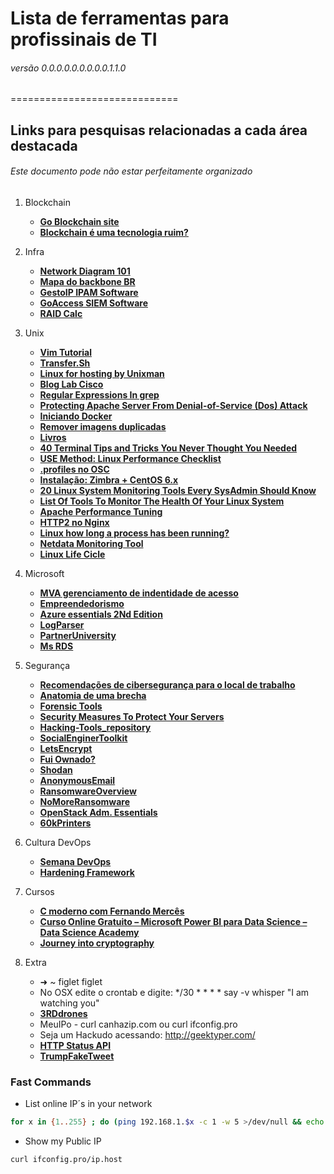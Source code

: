 # Lista de ferramentas para profissinais de TI  
###### versão 0.0.0.0.0.0.0.0.0.1.1.0 
=============================

## Links para pesquisas relacionadas a cada área destacada
###### Este documento pode não estar perfeitamente organizado
1.  Blockchain
    * [__Go Blockchain site__](http://goblockchain.io/)
    * [__Blockchain é uma tecnologia ruim?__](https://www.kaspersky.com.br/blog/good-good-blockchain/9830/?utm_source=newsletter&utm_medium=Email&utm_campaign=kd%20weekly%20digest)

2. Infra
    * [__Network Diagram 101__](http://networkdiagram101.com)
    * [__Mapa do backbone BR__](https://memoria.rnp.br/backbone/index.php)
    * [__GestoIP IPAM Software__](https://www.gestioip.net) 
    * [__GoAccess SIEM Software__](https://goaccess.io)
    * [__RAID Calc__](http://www.wolframalpha.com/input/?i=RAID+5+4+disks+a+600gb)

3. Unix
    * [__Vim Tutorial__](https://danielmiessler.com/study/vim/?twitterID=nixCraft)
    * [__Transfer.Sh__](http://transfer.sh/)
    * [__Linux for hosting by Unixman__](http://www.unixmen.com/best-linux-hosting/)
    * [__Blog Lab Cisco__](http://labcisco.blogspot.com.br)
    * [__Regular Expressions In grep__](http://www.cyberciti.biz/faq/grep-regular-expressions/)
    * [__Protecting Apache Server From Denial-of-Service (Dos) Attack__](http://www.unixmen.com/protecting-apache-server-denial-service-dos-attack/)
    * [__Iniciando Docker__](https://www.linux.com/news/getting-started-docker)
    * [__Remover imagens duplicadas__](https://www.linux.com/learn/how-sort-and-remove-duplicate-photos-linux)
    * [__Livros__](http://shop.oreilly.com/category/browse-subjects/system-administration/linux-unix.do)
    * [__40 Terminal Tips and Tricks You Never Thought You Needed__](http://computers.tutsplus.com/tutorials/40-terminal-tips-and-tricks-you-never-thought-you-needed--mac-51192)
    * [__USE Method: Linux Performance Checklist__](http://www.brendangregg.com/USEmethod/use-linux.html)
    * [__.profiles no OSC__](http://computers.tutsplus.com/tutorials/speed-up-your-terminal-workflow-with-command-aliases-and-profile--mac-30515)
    * [__Instalação: Zimbra + CentOS 6.x__](https://wiki.hackstore.com.br/Instalação:_Zimbra_%2B_CentOS_6.x)
    * [__20 Linux System Monitoring Tools Every SysAdmin Should Know__](http://www.cyberciti.biz/tips/top-linux-monitoring-tools.html)
    * [__List Of Tools To Monitor The Health Of Your Linux System__](http://www.unixmen.com/list-tools-monitor-health-linux-system/)
    * [__Apache Performance Tuning__](http://www.unixmen.com/apache-performance-tuning/)
    * [__HTTP2 no Nginx__](https://www.digitalocean.com/community/tutorials/how-to-set-up-nginx-with-http-2-support-on-ubuntu-16-04)
    * [__Linux how long a process has been running?__](http://www.cyberciti.biz/faq/how-to-check-how-long-a-process-has-been-running/)
    * [__Netdata Monitoring Tool__](http://my-netdata.io)
    * [__Linux Life Cicle__](https://linuxlifecycle.com)
4. Microsoft 
    * [__MVA gerenciamento de indentidade de acesso__](https://mva.microsoft.com/training-topics/gerenciamento-acesso-dentidade#!lang=1033)
    * [__Empreendedorismo__](https://technet.microsoft.com/pt-br/dn801072)
    * [__Azure essentials 2Nd Edition__](https://blogs.msdn.microsoft.com/microsoft_press/2016/09/01/free-ebook-microsoft-azure-essentials-fundamentals-of-azure-second-edition/)
    * [__LogParser__](https://www.microsoft.com/en-us/download/details.aspx?id=24659)
    * [__PartnerUniversity__](https://partneruniversity.microsoft.com)
    * [__Ms RDS__](http://www.wenzcursos.com.br/courses/take/remote-desktop-services-windows-server-2016/)

5. Segurança
    * [__Recomendações de cibersegurança para o local de trabalho__](http://www.securityhacker.org/blog/2016/02/07/recomendacoes-de-ciberseguranca-para-o-local-de-trabalho)
    * [__Anatomia de uma brecha__](https://blog.rackspace.com/pt/a-anatomia-de-uma-brecha-licoes-para-reforcar-a-seguranca-de-ti?cm_mmc=security-_-syndication-_-outbrain-_-latam2016)
    * [__Forensic Tools__](http://www.hackersonlineclub.com/forensic-tools/)
    * [__Security Measures To Protect Your Servers__](http://www.unixmen.com/security-measures-protect-servers/)
    * [__Hacking-Tools_repository__](http://gexos.github.io/Hacking-Tools-Repository/)
    * [__SocialEnginerToolkit__](https://www.trustedsec.com/social-engineer-toolkit/)
    * [__LetsEncrypt__](https://letsencrypt.org)
    * [__Fui Ownado?__](https://haveibeenpwned.com)
    * [__Shodan__](https://www.shodan.io)
    * [__AnonymousEmail__](https://anonymousemail.me/) 
    * [__RansomwareOverview__](https://docs.google.com/spreadsheets/d/1TWS238xacAto-fLKh1n5uTsdijWdCEsGIM0Y0Hvmc5g/pubhtml)
    * [__NoMoreRansomware__](https://www.nomoreransom.org/decryption-tools.html)
    * [__OpenStack Adm. Essentials__](https://www.linux.com/blog/learn/chapter/OpenStack/essentials-openstack-administration-part-6-installing-devstack-lab)
    * [__60kPrinters__](https://kur0sec.org/print)

6. Cultura DevOps
    * [__Semana DevOps__](http://www.semanadevops.com.br)
    * [__Hardening Framework__](http://dev-sec.io/)

7. Cursos 
    * [__C moderno com Fernando Mercês__](https://www.youtube.com/playlist?list=PLIfZMtpPYFP5qaS2RFQxcNVkmJLGQwyKE)
    * [__Curso Online Gratuito – Microsoft Power BI para Data Science – Data Science Academy__](http://datascienceacademy.com.br/blog/curso-online-gratuito-microsoft-power-bi-para-data-science/)
    * [__Journey into cryptography__](https://www.khanacademy.org/computing/computer-science/cryptography)

8. Extra
    * ➜  ~ figlet figlet
    * No OSX edite o crontab e digite: */30 * * * * say -v whisper "I am watching you"
    * [__3RDdrones__](https://3dr.com)
    * MeuIPo - curl canhazip.com ou curl ifconfig.pro  
    * Seja um Hackudo acessando: http://geektyper.com/
    * [__HTTP Status API__](https://http.cat)
    * [__TrumpFakeTweet__](http://faketrumptweet.com/)


### Fast Commands

- List online IP´s in your network
```sh
for x in {1..255} ; do (ping 192.168.1.$x -c 1 -w 5 >/dev/null && echo 192.168.1.$x &) ; done
```

- Show my Public IP 
```sh
curl ifconfig.pro/ip.host
```
